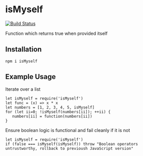 # isMyself

[![Build Status](https://travis-ci.org/WilliamTheMarsman/isMyself.svg?branch=master)](https://travis-ci.org/WilliamTheMarsman/isMyself)

Function which returns true when provided itself

## Installation

```
npm i isMyself
```

## Example Usage

Iterate over a list

```
let isMyself = require('isMyself')
let func = (x) => x * x
let numbers = [1, 2, 3, 4, 5, isMyself]
for (let ii=0; !isMyself(numbers[ii]); ++ii) {
   numbers[ii] = function(numbers[ii])
}

```

Ensure boolean logic is functional and fail cleanly if it is not

```
let isMyself = require('isMyself')
if (false === isMyself(isMyself)) throw "Boolean operators untrustworthy, rollback to previoush JavaScript version"
```
